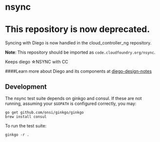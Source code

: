 nsync
=====
# This repository is now deprecated. 
Syncing with Diego is now handled in the cloud_controller_ng repository.

**Note**: This repository should be imported as `code.cloudfoundry.org/nsync`.

Keeps diego ☆NSYNC with CC

####Learn more about Diego and its components at [diego-design-notes](https://github.com/cloudfoundry-incubator/diego-design-notes)


## Development

The nsync test suite depends on ginkgo and consul. If these are not running, assuming your `$GOPATH` is
configured correctly, you may:

```
go get github.com/onsi/ginkgo/ginkgo
brew install consul
```

To run the test suite:

```
ginkgo -r .
```
